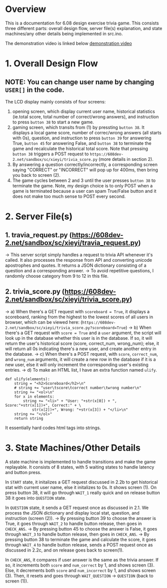 # Overview

This is a documentation for 6.08 design exercise trivia game. This consists three different parts: overall design flow, server file(s) explanation, and state machines/any other details being implemented in src.ino.

The demonstration video is linked below
[demonstration video](https://youtu.be/Zf1zj-SdbLM)

# 1. Overall Design Flow
## NOTE: You can change user name by changing `USER[]` in the code. 
The LCD display mainly consists of four screens: 
1. opening screen, 
which display current user name, historical statistics (ie.total score, total number of correct/wrong answers), and instruction to press `button 38` to start a new game.
2. gaming screen, which transits from (1) by pressting `button 38`. It displays a local game score, number of correc/wrong answers (all starts with 0s), question, and instruction to press `button 39` for answering True, `button 45` for answering False, and `button 38` to terminate the game and recalculate the historical total score. Note that pressing `button 38` triggers a POST request to `https://608dev-2.net/sandbox/sc/xieyi/trivia_score.py` (more details in section 2).
3. By answering a question correctly/incorrectly, a corresponding screen saying "CORRECT" or "INCORRECT" will pop up for 400ms, then bring you back to screen (2). 
4. The game cycles between 2 and 3 until the user presses `button 38` to terminate the game. Note, my design choice is to only POST when a game is terminated because a user can spam True/False button and it does not make too much sense to POST every second.

# 2. Server File(s)
## 1. travia_request.py (https://608dev-2.net/sandbox/sc/xieyi/travia_request.py)
-> This server script simply handles a request to trivia API whenever it's called. It also processes the response from API and converting unicode apostrophes and quotes. It returns a JSON dictionary consisting of a question and a corresponding answer.
-> To avoid repetitive questions, I randomly choose category from 9 to 12 in this file.

## 2. trivia_score.py (https://608dev-2.net/sandbox/sc/xieyi/trivia_score.py)
-> a) When there's a GET request with `scoreboard = True`, it displays a scoreboard, ranking from the highest to the lowest scores of all users in browser, which can be viewed here: (`https://608dev-2.net/sandbox/sc/xieyi/trivia_score.py?scoreboard=True`)
-> b) When there's a GET request with `score = True` and a `user` argument, the script will look up in the database whether this user is in the database. If so, it will return the user's historical score (score, correct_num, wrong_num); else, it will return all 0s indicating there's a new user, and create another entry in the database.
-> c) When there's a POST request, with `score`, `correct_num`, and `wrong_num` arguments, it will create a new row in the database if it is a new user, else it will only increment the corresponding user's existing entries.
-> d) To make an HTML list, I have an extra function named `ulify`.
```
def ulify(elements):
    string = "<h2>Scoreboard</h2>\n"
    # string += "user\tscore\tcorrect number\twrong number\n"
    string += "<ol>\n"
    for x in elements:
        string += "<li>" + "User: "+str(x[0]) + ", Score:"+str(x[1])+", Correct:" + \
            str(x[2])+", Wrong: "+str(x[3]) + "</li>\n"
    string += "</ol>"
    return string
```
It essentially hard codes html tags into strings.


# 3. State Machines/Other Details
A state machine is implemented to handle transitions and make the game replayable. 
It consists of 8 states, with 5 waiting states to handle latency and button press.

In `START` state, it initalizes a GET request discussed in 2.2b to get historical stat with current user name, else it initalizes to 0s. It shows screen (1). On press button 38, it will go through `WAIT_1` really quick and on release button 38 it goes into `QUESTION` state.

In `QUESTION` state, it sends a GET request once as discussed in 2.1. We process the JSON dictionary and display local stat, question, and instruction (screen (2)).
-> By pressing button 39 to choose the answer is True, it goes through `WAIT_2` to handle button release, then goes in `CHECK_ANS`.
-> By pressing button 45 to choose the answer is False, it goes through `WAIT_3` to handle button release, then goes in `CHECK_ANS`.
-> By pressing button 38 to terminate the game and calculate the score, it goes through `WAIT_4` to handle button release, sends a POST request once as discussed in 2.2c, and on release goes back to screen(1). 

In `CHECK_ANS`, it compares if user answer is the same as the trivia answer. If so, it increments both `score` and `num_correct` by 1, and shows screen (3). Else, it decrements both `score` and `num_incorrect` by 1, and shows screen (3). Then, it resets and goes through `WAIT_QUESTION` -> `QUESTION` (back to screen (1)).


